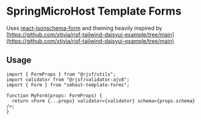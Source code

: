 # SpringMicroHost Template Forms

Uses [react-jsonschema-form](https://rjsf-team.github.io/react-jsonschema-form/docs/) and theming heavily inspired by [https://github.com/xtivia/rjsf-tailwind-daisyui-example/tree/main](https://github.com/xtivia/rjsf-tailwind-daisyui-example/tree/main)

## Usage

```tsx
import { FormProps } from "@rjsf/utils";
import validator from "@rjsf/validator-ajv8";
import { Form } from "smhost-template-forms";

function MyForm(props: FormProps) {
  return <Form {...props} validator={validator} schema={props.schema} />;
}
```

